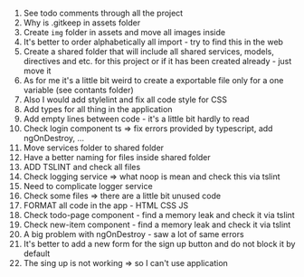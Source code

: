 1) See todo comments through all the project
2) Why is .gitkeep in assets folder
3) Create `img` folder in assets and move all images inside
4) It's better to order alphabetically all import - try to find this in the web
5) Create a shared folder that will include all shared services, models, directives and etc. for this project
   or if it has been created already - just move it
6) As for me it's a little bit weird to create a exportable file only for a one variable (see contants folder)
7) Also I would add stylelint and fix all code style for CSS
8) Add types for all thing in the application
9) Add empty lines between code - it's a little bit hardly to read
10) Check login component ts => fix errors provided by typescript, add ngOnDestroy, ...
11) Move services folder to shared folder
12) Have a better naming for files inside shared folder
13) ADD TSLINT and check all files
14) Check logging service => what noop is mean and check this via tslint
15) Need to complicate logger service
16) Check some files => there are a little bit unused code
17) FORMAT all code in the app - HTML CSS JS
18) Check todo-page component - find a memory leak and check it via tslint
19) Check new-item component - find a memory leak and check it via tslint
20) A big problem with ngOnDestroy - saw a lot of same errors
21) It's better to add a new form for the sign up button and do not block it by default
22) The sing up is not working => so I can't use application

